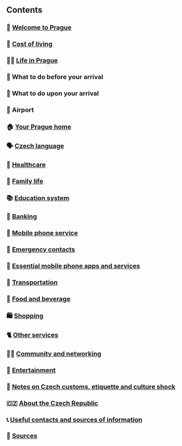 ## Contents

### 🤗 [Welcome to Prague](https://github.com/prgai/Practical-Guide-for-a-Happy-Life-in-Prague/blob/Index/Contents/Chapters/Welcome%20to%20Prague.md)
### 💸 [Cost of living](https://github.com/prgai/Practical-Guide-for-a-Happy-Life-in-Prague/blob/Index/Contents/Chapters/Cost%20of%20living.md)
### 👍🏻 [Life in Prague](https://github.com/prgai/Practical-Guide-for-a-Happy-Life-in-Prague/blob/Index/Contents/Chapters/Arrival%20in%20Prague.md)
### 🛫 What to do before your arrival
### 🛬 What to do upon your arrival
### 🛃 Airport
### 🏠 [Your Prague home](https://github.com/prgai/Practical-Guide-for-a-Happy-Life-in-Prague/blob/Index/Contents/Chapters/Your%20Prague%20Home.md)
### 🗣 [Czech language](https://github.com/prgai/Practical-Guide-for-a-Happy-Life-in-Prague/blob/Index/Contents/Chapters/Czech%20Language.md)
### 🏥 [Healthcare](https://github.com/prgai/Practical-Guide-for-a-Happy-Life-in-Prague/blob/Index/Contents/Chapters/Healthcare.md)
### 🌈 [Family life](https://github.com/prgai/Practical-Guide-for-a-Happy-Life-in-Prague/blob/Index/Contents/Chapters/Family%20Life.md)
### 📚 [Education system](https://github.com/prgai/Practical-Guide-for-a-Happy-Life-in-Prague/blob/Index/Contents/Chapters/Education%20System.md)
### 🏧 [Banking](https://github.com/prgai/Practical-Guide-for-a-Happy-Life-in-Prague/blob/Index/Contents/Chapters/Banking.md)
### 📶 [Mobile phone service](https://github.com/prgai/Practical-Guide-for-a-Happy-Life-in-Prague/blob/Index/Contents/Chapters/Mobile%20phone%20service.md)
### 🚨 [Emergency contacts](https://github.com/prgai/Practical-Guide-for-a-Happy-Life-in-Prague/blob/Index/Contents/Chapters/Emergency%20contacts.md)
### 📱 [Essential mobile phone apps and services](https://github.com/prgai/Practical-Guide-for-a-Happy-Life-in-Prague/blob/Index/Contents/Chapters/Essential%20mobile%20phone%20apps%20and%20services.md)
### 🚀 [Transportation](https://github.com/prgai/Practical-Guide-for-a-Happy-Life-in-Prague/blob/Index/Contents/Chapters/Public%20Transport.md)
### 🍾 [Food and beverage](https://github.com/prgai/Practical-Guide-for-a-Happy-Life-in-Prague/blob/Index/Contents/Chapters/Food%20and%20beverage.md)
### 🛍 [Shopping](https://github.com/prgai/Practical-Guide-for-a-Happy-Life-in-Prague/blob/Index/Contents/Chapters/Shopping.md)
### 🐈 [Other services](https://github.com/prgai/Practical-Guide-for-a-Happy-Life-in-Prague/blob/Index/Contents/Chapters/Other%20services.md)
### 🙋‍♀️ [Community and networking](https://github.com/prgai/Practical-Guide-for-a-Happy-Life-in-Prague/blob/Index/Contents/Chapters/Community%20and%20networking.md)
### 🍿 [Entertainment](https://github.com/prgai/Practical-Guide-for-a-Happy-Life-in-Prague/blob/Index/Contents/Chapters/Entertainment.md)
### 🙇 [Notes on Czech customs, etiquette and culture shock](https://github.com/prgai/Practical-Guide-for-a-Happy-Life-in-Prague/blob/Index/Contents/Chapters/Notes%20on%20Czech%20customs%2C%20etiquette%20and%20culture%20shock.md)
### 🇨🇿 [About the Czech Republic](https://github.com/prgai/Practical-Guide-for-a-Happy-Life-in-Prague/blob/Index/Contents/Chapters/About%20the%20Czech%20Republic.md)
### 📞 [Useful contacts and sources of information](https://github.com/prgai/Practical-Guide-for-a-Happy-Life-in-Prague/blob/Index/Contents/Chapters/Useful%20contacts%20and%20information%20sources.md)
### 🔗 [Sources](https://github.com/prgai/Practical-Guide-for-a-Happy-Life-in-Prague/blob/Index/Contents/Chapters/Sources.md)
